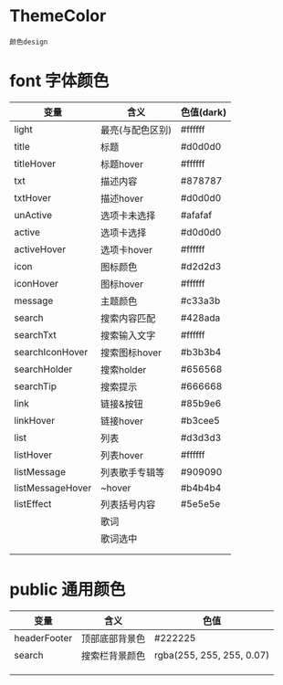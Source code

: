# ThemeColor
`颜色design`

# font 字体颜色

|变量|含义|色值(dark)|
|-----|-----|-----|
|light|最亮(与配色区别)|#ffffff|
|title|标题|#d0d0d0|
|titleHover|标题hover|#ffffff|
|txt|描述内容|#878787|
|txtHover|描述hover|#d0d0d0|
|unActive|选项卡未选择|#afafaf|
|active|选项卡选择|#d0d0d0|
|activeHover|选项卡hover|#ffffff|
|icon|图标颜色|#d2d2d3|
|iconHover|图标hover|#ffffff|
|message|主题颜色|#c33a3b|
|search|搜索内容匹配|#428ada|
|searchTxt|搜索输入文字|#ffffff|
|searchIconHover|搜索图标hover|#b3b3b4|
|searchHolder|搜索holder|#656568|
|searchTip|搜索提示|#666668|
|link|链接&按钮|#85b9e6|
|linkHover|链接hover|#b3cee5|
|list|列表|#d3d3d3|
|listHover|列表hover|#ffffff|
|listMessage|列表歌手专辑等|#909090|
|listMessageHover|~hover|#b4b4b4|
|listEffect|列表括号内容|#5e5e5e|
||歌词||
||歌词选中||
||||
||||

# public 通用颜色

|变量|含义|色值|
|-----|-----|-----|
|headerFooter|顶部底部背景色|#222225|
|search|搜索栏背景颜色|rgba(255, 255, 255, 0.07)|
||||
||||
||||